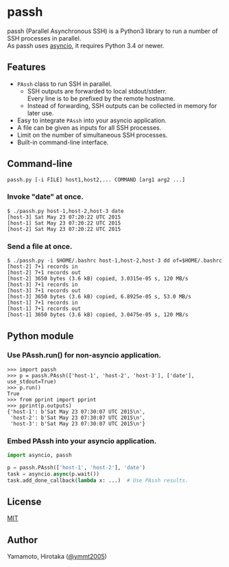 passh
=====

passh (Parallel Asynchronous SSH) is a Python3 library to run a number of SSH processes in parallel.  
As passh uses [asyncio][], it requires Python 3.4 or newer.

Features
--------

* `PAssh` class to run SSH in parallel.
  * SSH outputs are forwarded to local stdout/stderr.  
    Every line is to be prefixed by the remote hostname.
  * Instead of forwarding, SSH outputs can be collected in memory for later use.
* Easy to integrate `PAssh` into your asyncio application.
* A file can be given as inputs for all SSH processes.
* Limit on the number of simultaneous SSH processes.
* Built-in command-line interface.

Command-line
------------

```
passh.py [-i FILE] host1,host2,... COMMAND [arg1 arg2 ...]
```

### Invoke "date" at once.

```
$ ./passh.py host-1,host-2,host-3 date
[host-3] Sat May 23 07:20:22 UTC 2015
[host-1] Sat May 23 07:20:22 UTC 2015
[host-2] Sat May 23 07:20:22 UTC 2015
```

### Send a file at once.

```
$ ./passh.py -i $HOME/.bashrc host-1,host-2,host-3 dd of=$HOME/.bashrc
[host-2] 7+1 records in
[host-2] 7+1 records out
[host-2] 3650 bytes (3.6 kB) copied, 3.0315e-05 s, 120 MB/s
[host-3] 7+1 records in
[host-3] 7+1 records out
[host-3] 3650 bytes (3.6 kB) copied, 6.8925e-05 s, 53.0 MB/s
[host-1] 7+1 records in
[host-1] 7+1 records out
[host-1] 3650 bytes (3.6 kB) copied, 3.0475e-05 s, 120 MB/s
```

Python module
-------------

### Use PAssh.run() for non-asyncio application.

```
>>> import passh
>>> p = passh.PAssh(['host-1', 'host-2', 'host-3'], ['date'], use_stdout=True)
>>> p.run()
True
>>> from pprint import pprint
>>> pprint(p.outputs)
{'host-1': b'Sat May 23 07:30:07 UTC 2015\n',
 'host-2': b'Sat May 23 07:30:07 UTC 2015\n',
 'host-3': b'Sat May 23 07:30:07 UTC 2015\n'}
```

### Embed PAssh into your asyncio application.

```python
import asyncio, passh

p = passh.PAssh(['host-1', 'host-2'], 'date')
task = asyncio.async(p.wait())
task.add_done_callback(lambda x: ...)  # Use PAssh results.
```

License
-------

[MIT][]

Author
------

Yamamoto, Hirotaka ([@ymmt2005][])

[asyncio]: https://docs.python.org/3/library/asyncio.html
[MIT]: http://opensource.org/licenses/MIT
[@ymmt2005]: https://github.com/ymmt2005

